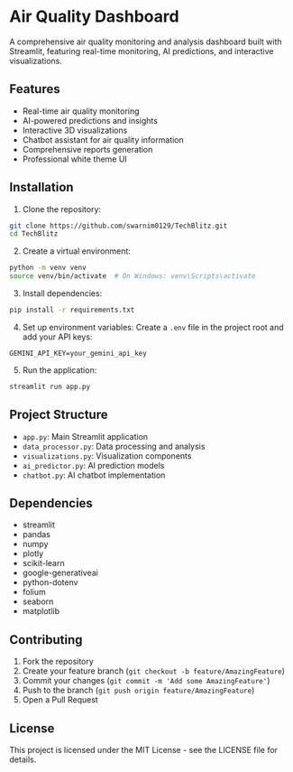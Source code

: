 # Air Quality Dashboard

A comprehensive air quality monitoring and analysis dashboard built with Streamlit, featuring real-time monitoring, AI predictions, and interactive visualizations.

## Features

- Real-time air quality monitoring
- AI-powered predictions and insights
- Interactive 3D visualizations
- Chatbot assistant for air quality information
- Comprehensive reports generation
- Professional white theme UI

## Installation

1. Clone the repository:
```bash
git clone https://github.com/swarnim0129/TechBlitz.git
cd TechBlitz
```

2. Create a virtual environment:
```bash
python -m venv venv
source venv/bin/activate  # On Windows: venv\Scripts\activate
```

3. Install dependencies:
```bash
pip install -r requirements.txt
```

4. Set up environment variables:
Create a `.env` file in the project root and add your API keys:
```
GEMINI_API_KEY=your_gemini_api_key
```

5. Run the application:
```bash
streamlit run app.py
```

## Project Structure

- `app.py`: Main Streamlit application
- `data_processor.py`: Data processing and analysis
- `visualizations.py`: Visualization components
- `ai_predictor.py`: AI prediction models
- `chatbot.py`: AI chatbot implementation

## Dependencies

- streamlit
- pandas
- numpy
- plotly
- scikit-learn
- google-generativeai
- python-dotenv
- folium
- seaborn
- matplotlib

## Contributing

1. Fork the repository
2. Create your feature branch (`git checkout -b feature/AmazingFeature`)
3. Commit your changes (`git commit -m 'Add some AmazingFeature'`)
4. Push to the branch (`git push origin feature/AmazingFeature`)
5. Open a Pull Request

## License

This project is licensed under the MIT License - see the LICENSE file for details. 


